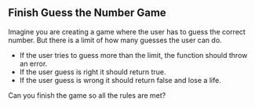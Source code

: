 ﻿## Finish Guess the Number Game

Imagine you are creating a game where the user has to guess the correct number. But there is a limit of how many guesses the user can do.

* If the user tries to guess more than the limit, the function should throw an error.
* If the user guess is right it should return true.
* If the user guess is wrong it should return false and lose a life.

Can you finish the game so all the rules are met?